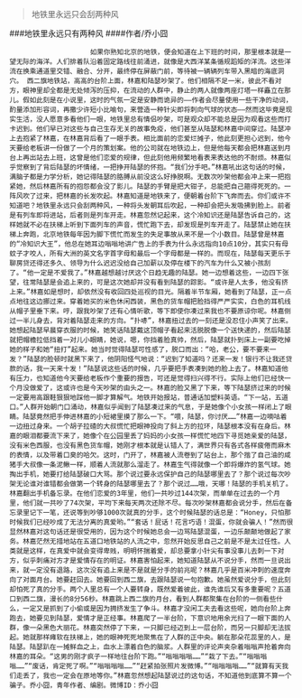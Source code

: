 > 地铁里永远只会刮两种风

###地铁里永远只有两种风
####作者/乔小囧

						如果你熟知北京的地铁，便会知道在上下班的时间，那里根本就是一望无际的海洋。人们排着队沿着固定路线往前涌进，就像是大西洋某条循规蹈矩的洋流。这些洋流在换乘通道里交错、融合、分开，最终停在屏蔽门前，等待被一辆辆列车带入黑暗的海底洞穴。 西二旗地铁站，高高的台阶上面，林嘉和陆瑟吵架了。他们相隔不足一米，彼此不看对方，眼神里却全都是无处倾泻的压抑，在流动的人群中，静止的两人就像两座灯塔一样矗立在那儿。假如此刻是在小说里，这时的气氛一定是安静而诡异的——作者会尽量使用一些干净的动词，酌量添加形容词，再撒少许短小比喻句，来营造一种针尖即将刺向气球的状态——然而这毕竟是现实生活，没人愿意多看他们一眼，地铁里总有情侣吵架，可是观众却不能总是因为观看这些而打卡迟到。他们早已对这些与自己生存无关的故事免疫，他们甚至从陆瑟和林嘉中间穿过。陆瑟冲上去抱紧了林嘉，在林嘉背后看了一眼手表。相比面前的恋爱烂摊子，他此刻更担心迟到，他今天要给老板讲一份做了一个月的策划案。他的公司就在地铁边上，但是他每天都会把林嘉送到月台上再出站去上班，这曾是他们恋爱的规律，但此刻他用频繁地看表来表达他的不耐烦。林嘉似乎觉察到了背后陆瑟的坏情绪，一把挣开陆瑟的怀抱。“我们分手吧。”林嘉吼出这句话的时候，满脑子都是力学分析，她记得陆瑟的胳膊从前没这么好挣脱啊。无数次吵架他都会冲上来一把抱紧她，然后林嘉所有的抱怨都会没了影儿。陆瑟的手臂是把大钳子，总能把自己箍得死死的。一阵风吹了过来，把林嘉的长发吹起。林嘉知道是地铁来了，便朝着台阶下飞奔而去。你们或许不知道吧？地铁里永远只会刮两种风，一种将头发朝耳后吹起，一种却会把头发吸拂到脸上。前者是有列车即将进站，后者则是列车开走。林嘉忽然记起来，这个冷知识还是陆瑟告诉自己的，这样她就不必在扶梯上听到下面列车的声音，慌忙跑下去，却发现是列车开走了。陆瑟禁止她在扶梯上奔跑，北京地铁每年因为脚下慌忙而发生的失足事故从来不是一个小数目。陆瑟曾是林嘉的“冷知识大王”，他总在她耳边嗡嗡地讲广告上的手表为什么永远指向10点10分，其实只有母蚊子才咬人，所有大洲的英文名字首字母和最后一个字母都是一样的。而现在，陆瑟每天更乐于聊房贷还得还多久、领导为什么迟迟没给自己加薪以及停在楼下的汽车为什么又被小孩刮了。“他一定是不爱我了。”林嘉越想越讨厌这个日趋无趣的陆瑟。她一边想着这些，一边四下张望，往常陆瑟是会追上来的，可是这次她却并没有看到陆瑟的踪影。“或许是人太多，他没有挤上来。”林嘉如是想时，却依然没有收回四处巡视的目光。隔着半节车厢，她看到了陆瑟，正一点点地往这边挪过来。穿着她买的米色休闲西装，黑色的货车帽把脸挡得严严实实，白色的耳机线从帽子里垂下来。哼，跟我吵架了还有心情听歌，等下即使你凑过来我也不要原谅你呢。林嘉侧过一半儿身去，背对着陆瑟走来的方向。“扑哧”，林嘉扭过去的一刻还是没忍住小声笑了出来。她想起陆瑟早晨穿衣服的时候，她笑话陆瑟戴这顶帽子看起来活脱脱像一个送快递的，然后陆瑟就把帽檐拉低挡着一对儿小眼睛，她说，嗯，你挡着脸真帅，然后，陆瑟就扑到床上一副要吃掉她的样子和她“扭打”起来。她当时觉得陆瑟可性感了，脱口而出：“哈，老公，要不要来一发？”陆瑟的脸顿时就黑下来了，他阴阳怪气地说：“迟到了知道吗？还来一发！银行不让我还贷款的话，我一天来十发！”陆瑟说这些话的时候，几乎要把手表凑到她的脸上去了。林嘉知道他有压力，也知道他今天要给老板作个重要的报告，可还是觉得扫兴得不行。实际上他们已经快一个月没做爱了，这或许也是今天吵架的由头之一。林嘉的脸又黑了下来，等下陆瑟挤过来的时候一定要用高跟鞋狠狠地踩他一脚才算解气。地铁开始报站，普通话加塑料英语。“下一站，五道口。”人群开始朝门口涌动，林嘉似乎闻到了陆瑟凑过来的气息，于是她像个小女孩一样闭上了眼睛。陆瑟竟然把手伸进林嘉的小短裙里摸了那么一下。“喂，陆瑟，你讨厌……”林嘉一边嘀咕着一边扭过身来。一个胡子拉碴的大叔慌忙把眼神投向了斜上方的拉环，陆瑟根本没有在身后。林嘉的眼泪都要流下来了，她像个在公园里丢了妈妈的小女孩一样慌忙地四下寻觅她亲爱的陆瑟，没有米色西服，也没有黑色货车帽，她刚才根本就是认错人了，满世界只有各式各样疲倦而麻木的表情，以及带着口臭的哈欠。这时，门开了，林嘉被人流卷到了站台上，那个揩了自己油的咸猪手大叔像一条泥鳅一样，顺着人流就那么溜走了。林嘉生气得就像一个即将爆炸的氢气球。她掏出手机，她要打给陆瑟破口大骂。那个说过要永远保护自己的陆瑟哪里去了？那个说过每次吵架无论谁对谁错都会做第一个转身的陆瑟哪里去了？那个说过……哦，天哪！陆瑟的手机关机了。林嘉翻出手机备忘录。在他们恋爱的3年里，他们一共吵过144次架，而单单在过去的一个月里，他们就一共吵了74次架，平均下来每天两次还除不尽。每次吵架林嘉都会说分手，然后在备忘录里记下一笔，还说等到吵够1000次就真的分手，这个时候陆瑟的话总是：“Honey，只怕那时候我们已经吵成了无法分离的真爱哟。”“套话！屁话！花言巧语！混蛋，你就会骗人！”然而很显然林嘉对这句话还是很受用的，因为这个时候她总会一边骂陆瑟混蛋，一边乐颠颠地做起了家务。林嘉茫然无措地站在五道口地铁站的人流之中，忽然开始反思自己之前是不是太过任性。人类就是这样，在真爱中就会变得卑贱，明明怀揣着爱，却总要拿小针尖有事没事儿去刺一下对方，似乎刺痛对方才是爱情存在的明证。林嘉害怕起来，她知道陆瑟从不说分手，然而一旦说出来，就一定没有退路，这次没有追上来是不是就是分手的前兆呢？林嘉几乎是百米冲刺的速度奔向了对面月台。她要赶回去。她要回到西二旗，去跟陆瑟说一句抱歉。她虽然爱说分手，但此刻却怕死了真的分手。两个人里总有一个人要转身，既然爱着彼此，谁先谁后又有多重要呢？五道口到西二旗，漫长的8分56秒。林嘉跳上西二旗的月台，看到人群都聚集在台阶的一侧看些什么，一定又是抓到了小偷或是因为拥挤发生了争斗。林嘉才没闲工夫去看这些呢，她向台阶上奔跑去，她要见到陆瑟，爱情才是正经事。林嘉爬了一半台阶，下意识地用余光扫了一眼下面的人群，像一朵黑色大丽花。林嘉突然停了下来，一只脚已经迈到上一层台阶，而另一只脚却无法拔起。她就那样瘫软在扶梯上，她的眼神死死地聚焦在了人群的正中央。躺在那朵花蕊里的人，是陆瑟。陆瑟趴在一摊鲜血之上，血水上漂着白色的脑浆。人群里的评论声夹杂着嗡嗡声抢着奔向林嘉的耳朵。“这男的刚才疯子一样地往台阶下跑。”“嗡嗡嗡嗡……”“栽了下去。”“嗡嗡嗡嗡……”“废话，肯定死了啊。”“嗡嗡嗡嗡……”“赶紧拍张照片发微博。”“嗡嗡嗡嗡……”“就算有天我们走丢了，我也一定会在原地等你。”林嘉忽然想起陆瑟说过的这句话，不知道他到底算不算一个骗子。乔小囧，青年作者、编剧。微博ID：乔小囧 